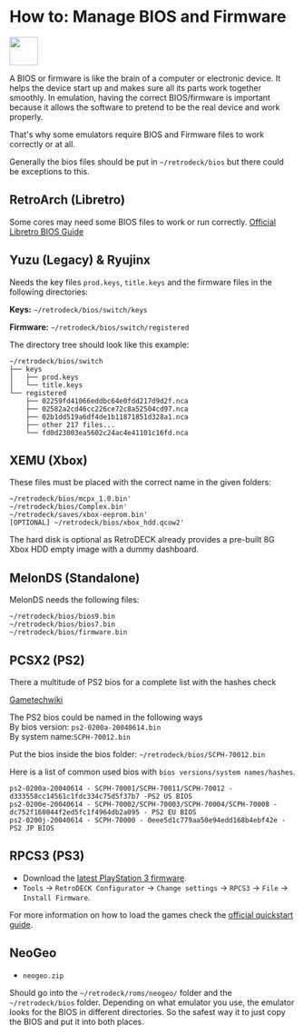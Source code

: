 # How to: Manage BIOS and Firmware

<img src="../../wiki_icons/pixelitos/cpu.png" width="50">

A BIOS or firmware is like the brain of a computer or electronic device. It helps the device start up and makes sure all its parts work together smoothly. In emulation, having the correct BIOS/firmware is important because it allows the software to pretend to be the real device and work properly.

That's why some emulators require BIOS and Firmware files to work correctly or at all.

Generally the bios files should be put in `~/retrodeck/bios` but there could be exceptions to this.

##  RetroArch (Libretro)

Some cores may need some BIOS files to work or run correctly.
[Official Libretro BIOS Guide](https://docs.libretro.com/guides/bios/)

## Yuzu (Legacy) & Ryujinx

Needs the key files `prod.keys`, `title.keys` and the firmware files in the following directories:

**Keys:** `~/retrodeck/bios/switch/keys`

**Firmware:** `~/retrodeck/bios/switch/registered`

The directory tree should look like this example:
```
~/retrodeck/bios/switch
├── keys
│   ├── prod.keys
│   └── title.keys
└── registered
    ├── 02259fd41066eddbc64e0fdd217d9d2f.nca
    ├── 02582a2cd46cc226ce72c8a52504cd97.nca
    ├── 02b1dd519a6df4de1b11871851d328a1.nca
    ├── other 217 files...
    └── fd0d23003ea5602c24ac4e41101c16fd.nca
```

## XEMU (Xbox)

These files must be placed with the correct name in the given folders:

```
~/retrodeck/bios/mcpx_1.0.bin'
~/retrodeck/bios/Complex.bin'
~/retrodeck/saves/xbox-eeprom.bin'
[OPTIONAL] ~/retrodeck/bios/xbox_hdd.qcow2'
```

The hard disk is optional as RetroDECK already provides a pre-built 8G Xbox HDD empty image with a dummy dashboard.

## MelonDS (Standalone)

MelonDS needs the following files:

```
~/retrodeck/bios/bios9.bin
~/retrodeck/bios/bios7.bin
~/retrodeck/bios/firmware.bin
```

## PCSX2 (PS2)

There a multitude of PS2 bios for a complete list with the hashes check <br>

[Gametechwiki](https://emulation.gametechwiki.com/index.php/File_hashes#Known_BIOS_Hashes)

The PS2 bios could be named in the following ways
<br>
By bios version: `ps2-0200a-20040614.bin`
<br>
By system name:`SCPH-70012.bin`

Put the bios inside the bios folder: `~/retrodeck/bios/SCPH-70012.bin`

Here is a list of common used bios with  `bios versions/system names/hashes`.

```
ps2-0200a-20040614 - SCPH-70001/SCPH-70011/SCPH-70012 - d333558cc14561c1fdc334c75d5f37b7 -PS2 US BIOS
ps2-0200e-20040614 - SCPH-70002/SCPH-70003/SCPH-70004/SCPH-70008 - dc752f160044f2ed5fc1f4964db2a095 - PS2 EU BIOS
ps2-0200j-20040614 - SCPH-70000 - 0eee5d1c779aa50e94edd168b4ebf42e - PS2 JP BIOS
```

## RPCS3 (PS3)

- Download the [latest PlayStation 3 firmware](https://www.playstation.com/en-us/support/hardware/ps3/system-software/).
- `Tools` -> `RetroDECK Configurator` -> `Change settings` -> `RPCS3` -> `File` -> `Install Firmware`.

For more information on how to load the games check the [official quickstart guide](https://rpcs3.net/quickstart).

## NeoGeo

- `neogeo.zip`

Should go into the `~/retrodeck/roms/neogeo/` folder and the `~/retrodeck/bios` folder. Depending on what emulator you use, the emulator looks for the BIOS in different directories. So the safest way it to just copy the BIOS and put it into both places.
